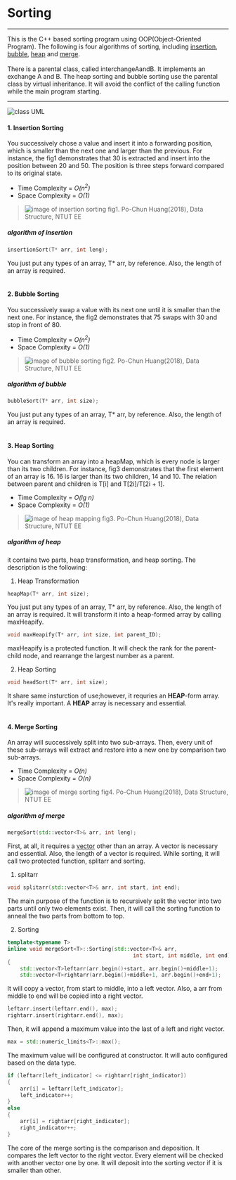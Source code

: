 # Sorting
----
This is the C++ based sorting program using OOP(Object-Oriented Program). The following is four algorithms of sorting, including [insertion](#1-insertion-sorting), [bubble](#2-bubble-sorting), [heap](#3-heap-sorting) and [merge](#4-merge-sorting).<br><br>
There is a parental class, called interchangeAandB. It implements an exchange A and B. The heap sorting and bubble sorting use the parental class by virtual inheritance. It will avoid the conflict of the calling function while the main program starting.

----

![class UML](Sorting.png)

#### 1. Insertion Sorting
You successively chose a value and insert it into a forwarding position, which is smaller than the next one and larger than the previous. For instance, the fig1 demonstrates that 30 is extracted and insert into the position between 20 and 50. The position is three steps forward compared to its original state.
* Time Complexity =  *O(n<sup>2</sup>)*
* Space Complexity = *O(1)*
>![image of insertion sorting](insertionSlide.jpg)
>fig1. Po-Chun Huang(2018), Data Structure, NTUT EE
##### algorithm of insertion
```C++ line-numbers
insertionSort(T* arr, int leng);
```
You just put any types of an array, T* arr, by reference. Also, the length of an array is required.
<br><br>


#### 2. Bubble Sorting
You successively swap a value with its next one until it is smaller than the next one. For instance, the fig2 demonstrates that 75 swaps with 30 and stop in front of 80.
* Time Complexity =  *O(n<sup>2</sup>)*
* Space Complexity = *O(1)*
>![image of bubble sorting](bubbleSorting.jpg)
>fig2. Po-Chun Huang(2018), Data Structure, NTUT EE
##### algorithm of bubble
```C++ line-numbers
bubbleSort(T* arr, int size);
```
You just put any types of an array, T* arr, by reference. Also, the length of an array is required.
<br><br>


#### 3. Heap Sorting
You can transform an array into a heapMap, which is every node is larger than its two children. For instance, fig3 demonstrates that the first element of an array is 16. 16 is larger than its two children, 14 and 10. The relation between parent and children is T[i] and T[2i]/T[2i + 1].
* Time Complexity =  *O(lg n)*
* Space Complexity = *O(1)*
>![image of heap mapping](heapMapping.jpg)
>fig3. Po-Chun Huang(2018), Data Structure, NTUT EE
##### algorithm of heap
it contains two parts, heap transformation, and heap sorting. The description is the following:
1. Heap Transformation
```C++ line-numbers
heapMap(T* arr, int size);
```
You just put any types of an array, T* arr, by reference. Also, the length of an array is required. It will transform it into a heap-formed array by calling maxHeapify.
```C++ line-numbers
void maxHeapify(T* arr, int size, int parent_ID);
```
maxHeapify is a protected function. It will check the rank for the parent-child node, and rearrange the largest number as a parent.

2. Heap Sorting
```C++ line-numbers
void headSort(T* arr, int size);
```
It share same insturction of use;however, it requries an <b>HEAP</b>-form array. It's really important. A <b>HEAP</b> array is necessary and essential.
<br><br>


#### 4. Merge Sorting 
An array will successively split into two sub-arrays. Then, every unit of these sub-arrays will extract and restore into a new one by comparison two sub-arrays.
* Time Complexity =  *O(n)*
* Space Complexity = *O(n)*
>![image of merge sorting](mergeSorting.jpg)
>fig4. Po-Chun Huang(2018), Data Structure, NTUT EE
##### algorithm of merge
```C++ line-numbers
mergeSort(std::vector<T>& arr, int leng);
```
First, at all, it requires a [vector](https://en.wikipedia.org/wiki/Sequence_container_(C%2B%2B)) other than an array. A vector is necessary and essential. Also, the length of a vector is required. While sorting, it will call two protected function, splitarr and sorting.

1. splitarr
```C++ line-numbers
void splitarr(std::vector<T>& arr, int start, int end);
```
The main purpose of the function is to recursively split the vector into two parts until only two elements exist. Then, it will call the sorting function to anneal the two parts from bottom to top.

2. Sorting
```C++ line-numbers
template<typename T>
inline void mergeSort<T>::Sorting(std::vector<T>& arr, 
                                        int start, int middle, int end)
{
    std::vector<T>leftarr(arr.begin()+start, arr.begin()+middle+1);
    std::vector<T>rightarr(arr.begin()+middle+1, arr.begin()+end+1);
```
It will copy a vector, from start to middle, into a left vector. Also, a arr from middle to end will be copied into a right vector.
```C++ line-numbers
leftarr.insert(leftarr.end(), max);
rightarr.insert(rightarr.end(), max);
```
Then, it will append a maximum value into the last of a left and right vector.
```C++ line-numbers
max = std::numeric_limits<T>::max();
```
The maximum value will be configured at constructor. It will auto configured based on the data type.
```C++ line-numbers
if (leftarr[left_indicator] <= rightarr[right_indicator])
{
    arr[i] = leftarr[left_indicator];
    left_indicator++;
}
else
{
    arr[i] = rightarr[right_indicator];
    right_indicator++;
}
```
The core of the merge sorting is the comparison and deposition. It compares the left vector to the right vector. Every element will be checked with another vector one by one. It will deposit into the sorting vector if it is smaller than other.
<br><br>
